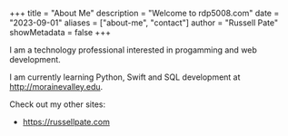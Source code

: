 +++
title = "About Me"
description = "Welcome to rdp5008.com"
date = "2023-09-01"
aliases = ["about-me", "contact"]
author = "Russell Pate"
showMetadata = false
+++

I am a technology professional interested in progamming and web development.

I am currently learning Python, Swift and SQL development at http://morainevalley.edu.

Check out my other sites:

* https://russellpate.com
